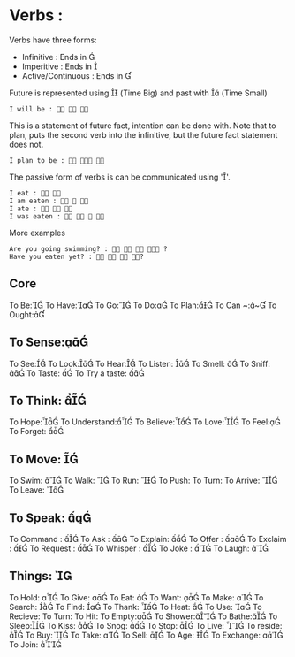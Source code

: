 Verbs :
========
Verbs have three forms:
* Infinitive 		: Ends in 
* Imperitive		: Ends in 
* Active/Continuous 	: Ends in 

Future is represented using  (Time Big) and past with  (Time Small)

	I will be :   

This is a statement of future fact, intention can be done with. Note that to plan, puts the second verb into the infinitive, but the future fact statement does not.
	
	I plan to be :   
	
The passive form of verbs is can be communicated using ''.

	I eat :   
	I am eaten :   
	I ate :   
	I was eaten :     
	 

More examples

	Are you going swimming? :     ?
	Have you eaten yet? :    ?
	

Core 
------

To Be:
To Have:
To Go:
To Do:
To Plan:
To Can ~:~
To Ought: 

To Sense:
--------

To See:
To Look:
To Hear: 
To Listen: 
To Smell:  
To Sniff:  
To Taste:  
To Try a taste: 


To Think: 
-----------
To Hope: 
To Understand:
To Believe:
To Love:
To Feel:
To Forget: 


To Move:  
------------
To Swim:  
To Walk:  
To Run: 
To Push:
To Turn:
To Arrive: 
To Leave:  

To Speak: 
--------
To Command : 
To Ask : 
To Explain: 
To Offer : 
To Exclaim : 
To Request : 
To Whisper : 
To Joke : 
To Laugh: 


Things:  
-------
To Hold: 
To Give: 
To Eat: 
To Want: 
To Make: 
To Search: 
To Find: 
To Thank: 
To Heat: 
To Use: 
To Recieve:
To Turn:
To Hit:
To Empty:
To Shower:
To Bathe: 
To Sleep:
To Kiss: 
To Snog: 
To Stop: 
To Live: 
To reside: 
To Buy: 
To Take: 
To Sell: 
To Age: 
To Exchange: 
To Join: 

